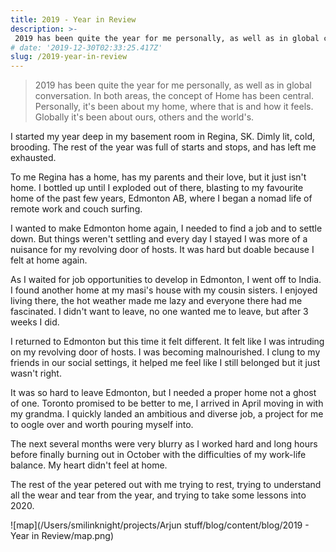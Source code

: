 ```yaml
---
title: 2019 - Year in Review
description: >-
 2019 has been quite the year for me personally, as well as in global conversation. In both areas, the concept of Home has been central.
# date: '2019-12-30T02:33:25.417Z'
slug: /2019-year-in-review
---
```




> 2019 has been quite the year for me personally, as well as in global conversation. In both areas, the concept of Home has been central. Personally, it's been about my home, where that is and how it feels. Globally it's been about ours, others and the world's.



I started my year deep in my basement room in Regina, SK. Dimly lit, cold, brooding. The rest of the year was full of starts and stops, and has left me exhausted.

To me Regina has a home, has my parents and their love, but it just isn't home. I bottled up until I exploded out of there, blasting to my favourite home of the past few years, Edmonton AB, where I began a nomad life of remote work and couch surfing.

I wanted to make Edmonton home again, I needed to find a job and to settle down. But things weren't settling and every day I stayed I was more of a nuisance for my revolving door of hosts. It was hard but doable because I felt at home again. 

As I waited for job opportunities to develop in Edmonton, I went off to India. I found another home at my masi's house with my cousin sisters. I enjoyed living there, the hot weather made me lazy and everyone there had me fascinated. I didn't want to leave, no one wanted me to leave, but after 3 weeks I did.

I returned to Edmonton but this time it felt different. It felt like I was intruding on my revolving door of hosts. I was becoming malnourished. I clung to my friends in our social settings, it helped me feel like I still belonged but it just wasn't right.

It was so hard to leave Edmonton, but I needed a proper home not a ghost of one. Toronto promised to be better to me, I arrived in April moving in with my grandma. I quickly landed an ambitious and diverse job, a project for me to oogle over and worth pouring myself into.

The next several months were very blurry as I worked hard and long hours before finally burning out in October with the difficulties of my work-life balance. My heart didn't feel at home. 

The rest of the year petered out with me trying to rest, trying to understand all the wear and tear from the year, and trying to take some lessons into 2020.

![map](/Users/smilinknight/projects/Arjun stuff/blog/content/blog/2019 - Year in Review/map.png)